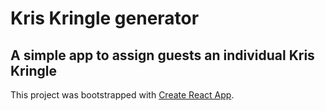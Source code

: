 # Kris Kringle generator

## A simple app to assign guests an individual Kris Kringle

This project was bootstrapped with [Create React App](https://github.com/facebook/create-react-app).

